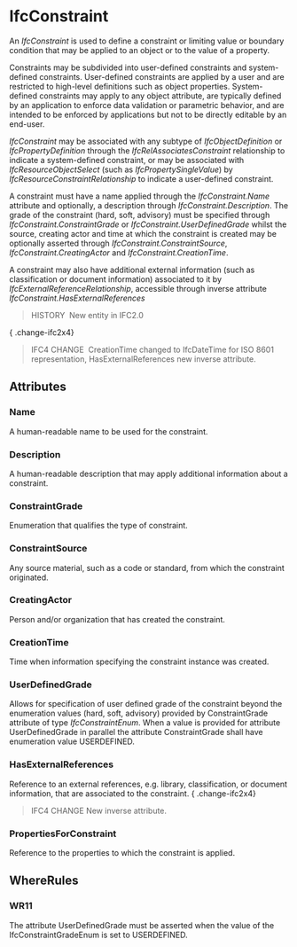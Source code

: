 # IfcConstraint

An _IfcConstraint_ is used to define a constraint or limiting value or boundary condition that may be applied to an object or to the value of a property.

Constraints may be subdivided into user-defined constraints and system-defined constraints. User-defined constraints are applied by a user and are restricted to high-level definitions such as object properties. System-defined constraints may apply to any object attribute, are typically defined by an application to enforce data validation or parametric behavior, and are intended to be enforced by applications but not to be directly editable by an end-user.

_IfcConstraint_ may be associated with any subtype of _IfcObjectDefinition_ or _IfcPropertyDefinition_ through the _IfcRelAssociatesConstraint_ relationship to indicate a system-defined constraint, or may be associated with _IfcResourceObjectSelect_ (such as _IfcPropertySingleValue_) by _IfcResourceConstraintRelationship_ to indicate a user-defined constraint.

A constraint must have a name applied through the _IfcConstraint.Name_ attribute and optionally, a description through _IfcConstraint.Description_. The grade of the constraint (hard, soft, advisory) must be specified through _IfcConstraint.ConstraintGrade_ or _IfcConstraint.UserDefinedGrade_ whilst the source, creating actor and time at which the constraint is created may be optionally asserted through _IfcConstraint.ConstraintSource_, _IfcConstraint.CreatingActor_ and _IfcConstraint.CreationTime_.

A constraint may also have additional external information (such as classification or document information) associated to it by _IfcExternalReferenceRelationship_, accessible through inverse attribute _IfcConstraint.HasExternalReferences_

> HISTORY&nbsp; New entity in IFC2.0

{ .change-ifc2x4}
> IFC4 CHANGE&nbsp; CreationTime changed to IfcDateTime for ISO 8601 representation, HasExternalReferences new inverse attribute.

## Attributes

### Name
A human-readable name to be used for the constraint.

### Description
A human-readable description that may apply additional information about a constraint.

### ConstraintGrade
Enumeration that qualifies the type of constraint.

### ConstraintSource
Any source material, such as a code or standard, from which the constraint originated.

### CreatingActor
Person and/or organization that has created the constraint.

### CreationTime
Time when information specifying the constraint instance was created.

### UserDefinedGrade
Allows for specification of user defined grade of the constraint  beyond the enumeration values (hard, soft, advisory) provided by ConstraintGrade attribute of type _IfcConstraintEnum_. 
When a value is provided for attribute UserDefinedGrade in parallel the attribute ConstraintGrade shall have enumeration value USERDEFINED.

### HasExternalReferences
Reference to an external references, e.g. library, classification, or document information, that are associated to the constraint.
{ .change-ifc2x4}
> IFC4 CHANGE New inverse attribute.

### PropertiesForConstraint
Reference to the properties to which the constraint is applied.

## WhereRules

### WR11
The attribute UserDefinedGrade must be asserted when the value of the IfcConstraintGradeEnum is set to USERDEFINED.
